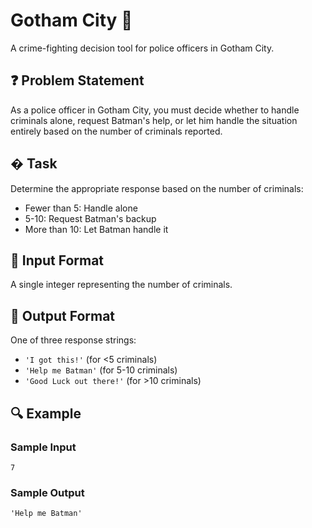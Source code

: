# Gotham City 🦇  

A crime-fighting decision tool for police officers in Gotham City.  

## ❓ Problem Statement  

As a police officer in Gotham City, you must decide whether to handle criminals alone, request Batman's help, or let him handle the situation entirely based on the number of criminals reported.  

## � Task  

Determine the appropriate response based on the number of criminals:  
- Fewer than 5: Handle alone  
- 5-10: Request Batman's backup  
- More than 10: Let Batman handle it  

## 📌 Input Format  

A single integer representing the number of criminals.  

## 📝 Output Format  

One of three response strings:  
- `'I got this!'` (for <5 criminals)  
- `'Help me Batman'` (for 5-10 criminals)  
- `'Good Luck out there!'` (for >10 criminals)  

## 🔍 Example  

### Sample Input  
```  
7  
```  

### Sample Output  
```  
'Help me Batman'  
```  